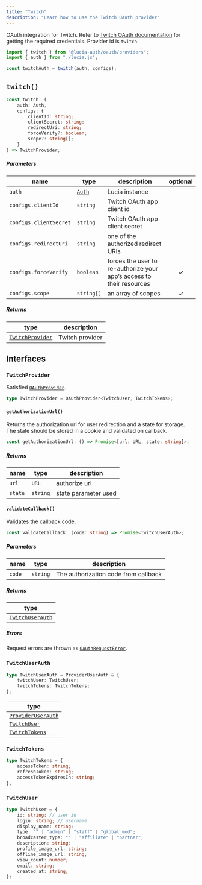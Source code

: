 ```yaml
---
title: "Twitch"
description: "Learn how to use the Twitch OAuth provider"
---
```


OAuth integration for Twitch. Refer to [Twitch OAuth documentation](https://dev.twitch.tv/docs/authentication) for getting the required credentials. Provider id is `twitch`.

```ts
import { twitch } from "@lucia-auth/oauth/providers";
import { auth } from "./lucia.js";

const twitchAuth = twitch(auth, configs);
```

## `twitch()`

```ts
const twitch: (
	auth: Auth,
	configs: {
		clientId: string;
		clientSecret: string;
		redirectUri: string;
		forceVerify?: boolean;
		scope?: string[];
	}
) => TwitchProvider;
```

##### Parameters

| name                   | type                                       | description                                                          | optional |
| ---------------------- | ------------------------------------------ | -------------------------------------------------------------------- | :------: |
| `auth`                 | [`Auth`](/reference/lucia/interfaces/auth) | Lucia instance                                                       |          |
| `configs.clientId`     | `string`                                   | Twitch OAuth app client id                                           |          |
| `configs.clientSecret` | `string`                                   | Twitch OAuth app client secret                                       |          |
| `configs.redirectUri`  | `string`                                   | one of the authorized redirect URIs                                  |          |
| `configs.forceVerify`  | `boolean`                                  | forces the user to re-authorize your app’s access to their resources |    ✓     |
| `configs.scope`        | `string[]`                                 | an array of scopes                                                   |    ✓     |

##### Returns

| type                                | description     |
| ----------------------------------- | --------------- |
| [`TwitchProvider`](#twitchprovider) | Twitch provider |

## Interfaces

### `TwitchProvider`

Satisfied [`OAuthProvider`](/reference/oauth/interfaces#oauthprovider).

```ts
type TwitchProvider = OAuthProvider<TwitchUser, TwitchTokens>;
```

#### `getAuthorizationUrl()`

Returns the authorization url for user redirection and a state for storage. The state should be stored in a cookie and validated on callback.

```ts
const getAuthorizationUrl: () => Promise<[url: URL, state: string]>;
```

##### Returns

| name    | type     | description          |
| ------- | -------- | -------------------- |
| `url`   | `URL`    | authorize url        |
| `state` | `string` | state parameter used |

#### `validateCallback()`

Validates the callback code.

```ts
const validateCallback: (code: string) => Promise<TwitchUserAuth>;
```

##### Parameters

| name   | type     | description                          |
| ------ | -------- | ------------------------------------ |
| `code` | `string` | The authorization code from callback |

##### Returns

| type                                |
| ----------------------------------- |
| [`TwitchUserAuth`](#twitchuserauth) |

##### Errors

Request errors are thrown as [`OAuthRequestError`](/reference/oauth/interfaces#oauthrequesterror).

### `TwitchUserAuth`

```ts
type TwitchUserAuth = ProviderUserAuth & {
	twitchUser: TwitchUser;
	twitchTokens: TwitchTokens;
};
```

| type                                                               |
| ------------------------------------------------------------------ |
| [`ProviderUserAuth`](/reference/oauth/interfaces#provideruserauth) |
| [`TwitchUser`](#twitchuser)                                        |
| [`TwitchTokens`](#twitchtokens)                                    |

### `TwitchTokens`

```ts
type TwitchTokens = {
	accessToken: string;
	refreshToken: string;
	accessTokenExpiresIn: string;
};
```

### `TwitchUser`

```ts
type TwitchUser = {
	id: string; // user id
	login: string; // username
	display_name: string;
	type: "" | "admin" | "staff" | "global_mod";
	broadcaster_type: "" | "affiliate" | "partner";
	description: string;
	profile_image_url: string;
	offline_image_url: string;
	view_count: number;
	email: string;
	created_at: string;
};
```
